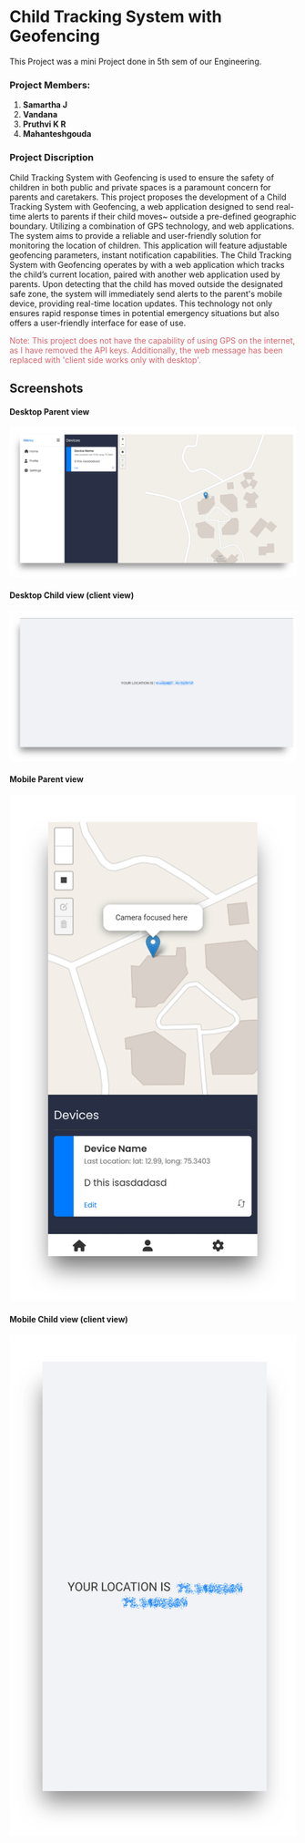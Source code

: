 # Child Tracking System with Geofencing

This Project was a mini Project done in 5th sem of our Engineering.

### Project Members:

1. **Samartha J**
2. **Vandana**
3. **Pruthvi K R**
4. **Mahanteshgouda**

### Project Discription

Child Tracking System with Geofencing is used to ensure the safety of children in both public and private spaces is a paramount concern for parents and caretakers. This project proposes the development of a Child Tracking System with Geofencing, a web application designed to send real- time alerts to parents if their child moves~ outside a pre-defined geographic boundary. Utilizing a combination of GPS technology, and web applications. The system aims to provide a reliable and user-friendly solution for monitoring the location of children. This application will feature adjustable geofencing parameters, instant notification capabilities.
The Child Tracking System with Geofencing operates by with a web application which tracks the child’s current location, paired with another web application used by parents. Upon detecting that the child has moved outside the designated safe zone, the system will immediately send alerts to the parent's mobile device, providing real-time location updates. This technology not only ensures rapid response times in potential emergency situations but also offers a user-friendly interface for ease of use.

<p style="color: #d6626a">Note: This project does not have the capability of using GPS on the internet, as I have removed the API keys. Additionally, the web message has been replaced with 'client side works only with desktop'.</p>

## Screenshots

#### Desktop Parent view

![alt text](img/Desktop1.png)

#### Desktop Child view (client view)

![alt text](img/Desktop2.png)

#### Mobile Parent view

![alt text](img/Mobile1.png)

#### Mobile Child view (client view)

![alt text](img/Mobile2.png)
